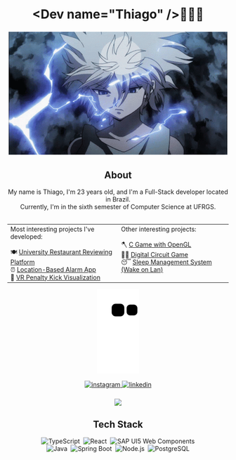 # <div align="center">\<Dev name="Thiago" \/>👋👋👋</div>   
### <div align="center">![](https://github.com/ThiagoSzz/ThiagoSzz/blob/main/killua-hunter-x-hunter.gif)</div>

## <div align="center"> About </div>
<div align="center">My name is Thiago, I'm 23 years old, and I'm a Full-Stack developer located in Brazil. <br> Currently, I'm in the sixth semester of Computer Science at UFRGS. <br><br> </div>

<div align="center"><table>
  <tr>
    <td valign="top" width="50%">
      Most interesting projects I've developed: <br><br>
      🍽️ <a href="https://github.com/ThiagoSzz/unifood-platform">University Restaurant Reviewing Platform</a> <br>
      ⏰ <a href="https://github.com/ThiagoSzz/LocAlarm">Location-Based Alarm App</a> <br>
      🎲 <a href="https://github.com/ThiagoSzz/Penalty-Kick-Performance-in-Football">VR Penalty Kick Visualization</a>
   </td>
    <td valign="top" width="50%">
      Other interesting projects: <br><br>
      🪓 <a href="https://github.com/ThiagoSzz/Timberman-Game">C Game with OpenGL</a> <br>
      👨‍💻 <a href="https://github.com/ThiagoSzz/Fast-Typing-Game-DigitalCircuit">Digital Circuit Game</a> <br>
      😴 <a href="https://github.com/LeiteRafael/sisop2-trabalho-final">Sleep Management System (Wake on Lan)</a>
    </td>
  </tr>
</table></div>

<div align="center">
  
![snake gif](https://github.com/ThiagoSzz/ThiagoSzz/blob/output/github-contribution-grid-snake-dark.svg)
  
</div>

<div align="center">
<a href="https://instagram.com/haab.thiago" target="_blank">
<img src=https://img.shields.io/badge/instagram-%23000000.svg?&style=for-the-badge&logo=instagram&logoColor=white alt=instagram style="margin-bottom: 5px;" />
</a>
<a href="https://linkedin.com/in/thsantoss" target="_blank">
<img src=https://img.shields.io/badge/linkedin-%231E77B5.svg?&style=for-the-badge&logo=linkedin&logoColor=white alt=linkedin style="margin-bottom: 5px;" />
</a>  
</div> 
 
<br/>

<div align="center">
<img src="https://komarev.com/ghpvc/?username=ThiagoSzz&&style=flat-square" align="center" />
</div>

## <div align="center">Tech Stack </div> 
<div align="center">
  <img src="https://img.shields.io/badge/TypeScript-007ACC?style=for-the-badge&logo=typescript&logoColor=white" alt="TypeScript">&nbsp;
  <img src="https://img.shields.io/badge/react-%2320232a.svg?style=for-the-badge&logo=react&logoColor=%2361DAFB" alt="React">&nbsp;
  <img src="https://img.shields.io/badge/SAP_UI5_Web_Components-0F1689?style=for-the-badge&logo=sap&logoColor=white" alt="SAP UI5 Web Components">
  <br>
  <img src="https://img.shields.io/badge/java-%23ED8B00.svg?style=for-the-badge&logo=openjdk&logoColor=white" alt="Java")>&nbsp;
  <img src="https://img.shields.io/badge/Spring_Boot-6DB33F?style=for-the-badge&logo=spring&logoColor=white" alt="Spring Boot">&nbsp;
  <img src="https://img.shields.io/badge/node.js-6DA55F?style=for-the-badge&logo=node.js&logoColor=white" alt="Node.js">&nbsp;
  <img src="https://img.shields.io/badge/PostgreSQL-336791?style=for-the-badge&logo=postgresql&logoColor=white" alt="PostgreSQL">
</div>
